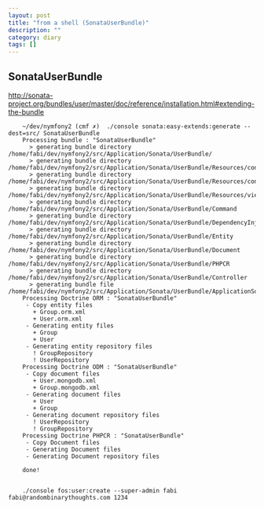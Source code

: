 ```yaml
---
layout: post
title: "from a shell (SonataUserBundle)"
description: ""
category: diary
tags: []
---
```




## SonataUserBundle

<http://sonata-project.org/bundles/user/master/doc/reference/installation.html#extending-the-bundle>

		~/dev/nymfony2 (cmf ✗)  ./console sonata:easy-extends:generate --dest=src/ SonataUserBundle
		Processing bundle : "SonataUserBundle"
		  > generating bundle directory /home/fabi/dev/nymfony2/src/Application/Sonata/UserBundle/
		  > generating bundle directory /home/fabi/dev/nymfony2/src/Application/Sonata/UserBundle/Resources/config/doctrine
		  > generating bundle directory /home/fabi/dev/nymfony2/src/Application/Sonata/UserBundle/Resources/config/routing
		  > generating bundle directory /home/fabi/dev/nymfony2/src/Application/Sonata/UserBundle/Resources/views
		  > generating bundle directory /home/fabi/dev/nymfony2/src/Application/Sonata/UserBundle/Command
		  > generating bundle directory /home/fabi/dev/nymfony2/src/Application/Sonata/UserBundle/DependencyInjection
		  > generating bundle directory /home/fabi/dev/nymfony2/src/Application/Sonata/UserBundle/Entity
		  > generating bundle directory /home/fabi/dev/nymfony2/src/Application/Sonata/UserBundle/Document
		  > generating bundle directory /home/fabi/dev/nymfony2/src/Application/Sonata/UserBundle/PHPCR
		  > generating bundle directory /home/fabi/dev/nymfony2/src/Application/Sonata/UserBundle/Controller
		  > generating bundle file /home/fabi/dev/nymfony2/src/Application/Sonata/UserBundle/ApplicationSonataUserBundle.php
		Processing Doctrine ORM : "SonataUserBundle"
		 - Copy entity files
		   + Group.orm.xml
		   + User.orm.xml
		 - Generating entity files
		   + Group
		   + User
		 - Generating entity repository files
		   ! GroupRepository
		   ! UserRepository
		Processing Doctrine ODM : "SonataUserBundle"
		 - Copy document files
		   + User.mongodb.xml
		   + Group.mongodb.xml
		 - Generating document files
		   + User
		   + Group
		 - Generating document repository files
		   ! UserRepository
		   ! GroupRepository
		Processing Doctrine PHPCR : "SonataUserBundle"
		 - Copy Document files
		 - Generating Document files
		 - Generating Document repository files

		done!


		./console fos:user:create --super-admin fabi fabi@randombinarythoughts.com 1234
